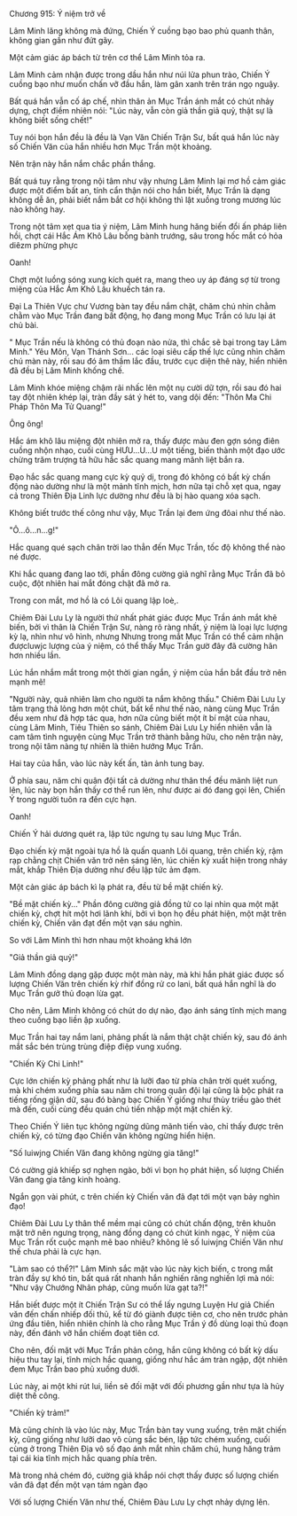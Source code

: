 




Chương 915: Ý niệm trở về


Lâm Minh lăng không mà đứng, Chiến Ý cuồng bạo bao phủ quanh thân, không gian gần như đứt gãy.

Một cảm giác áp bách từ trên cơ thể Lâm Minh tỏa ra.

Lâm Minh cảm nhận được trong dầu hắn như núi lửa phun trào, Chiến Ý cuồng bạo như muốn chấn vỡ đầu hắn, làm gân xanh trên trán ngọ nguậy.

Bất quá hắn vẫn cố áp chế, nhìn thân ản Mục Trần ánh mắt có chút nhảy dựng, chợt điềm nhiên nói: "Lúc này, vẫn còn giả thần giả quỷ, thật sự là không biết sống chết!"

Tuy nói bọn hắn đều là đều là Vạn Văn Chiến Trận Sư, bất quá hắn lúc này số Chiến Văn của hắn nhiều hơn Mục Trần một khoảng.

Nên trận này hắn nắm chắc phần thắng.

Bất quá tuy rằng trong nội tâm như vậy nhưng Lâm Minh lại mơ hồ cảm giác được một điểm bất an, tính cẩn thận nói cho hắn biết, Mục Trần là dạng không dễ ăn, phải biết nắm bắt cơ hội không thì lật xuồng trong mương lúc nào không hay.

Trong nột tâm xẹt qua tia ý niệm, Lâm Minh hung hăng biến đổi ấn pháp liên hồi, chợt cái Hắc Ám Khô Lâu bỗng bành trướng, sâu trong hốc mắt có hỏa diêzm phừng phực

Oanh!

Chợt một luồng sóng xung kích quét ra, mang theo uy áp đáng sợ từ trong miệng của Hắc Ám Khô Lâu khuếch tán ra.

Đại La Thiên Vực chư Vương bàn tay đều nắm chặt, chăm chú nhìn chằm chằm vào Mục Trần đang bất động, họ đang mong Mục Trần có lưu lại át chủ bài.

" Mục Trần nếu là không có thủ đoạn nào nửa, thì chắc sẽ bại trong tay Lâm Minh." Yêu Môn, Vạn Thánh Sơn... các loại siêu cấp thế lực cũng nhìn chăm chú màn này, rồi sau đó âm thầm lắc đầu, trước cục diện thê này, hiển nhiên đã đều bị Lâm Minh khống chế.

Lâm Minh khóe miệng chậm rãi nhấc lên một nụ cười dữ tợn, rồi sau đó hai tay đột nhiên khép lại, tràn đầy sát ý hét to, vang dội đến: "Thôn Ma Chi Pháp Thôn Ma Tử Quang!"

Ông ông!

Hắc ám khô lâu miệng đột nhiên mở ra, thấy được màu đen gợn sóng điên cuồng nhộn nhạo, cuối cùng HƯU...U...U một tiếng, biến thành một đạo ước chừng trăm trượng tả hữu hắc sắc quang mang mãnh liệt bắn ra.

Đạo hắc sắc quang mang cực kỳ quỷ dị, trong đó không có bất kỳ chấn động nào dường như là một mảnh tĩnh mịch, hơn nữa tại chỗ xẹt qua, ngay cả trong Thiên Địa Linh lực dường như đều là bị hào quang xóa sạch.

Không biết trước thế công như vậy, Mục Trần lại đem ứng đôai như thế nào.

"Ô...ô...n...g!"

Hắc quang qué sạch chân trời lao thẳn đến Mục Trần, tốc độ không thể nào né được.

Khi hắc quang đang lao tới, phần đông cường giả nghĩ rằng Mục Trần đã bỏ cuộc, đột nhiên hai mắt đóng chặt đã mở ra.

Trong con mắt, mơ hồ là có Lôi quang lập loè,.

Chiêm Đài Lưu Ly là người thứ nhất phát giác được Mục Trần ánh mắt khẽ biến, bởi vì thân là Chiến Trận Sư, nàng rõ ràng nhất, ý niệm là loại lực lượng kỳ lạ, nhìn như vô hình, nhưng Nhưng trong mắt Mục Trần có thể cảm nhận đượcluwjc lượng của ý niệm, có thể thấy Mục Trần gườ đây đã cường hãn hơn nhiều lần.

Lúc hắn nhắm mắt trong một thời gian ngắn, ý niệm của hắn bắt đầu trở nên mạnh mẽ!

"Người này, quả nhiên làm cho người ta nắm không thấu." Chiêm Đài Lưu Ly tâm trạng thả lỏng hơn một chút, bất kể như thế nào, nàng cùng Mục Trần đều xem như đã hợp tác qua, hơn nữa cũng biết một ít bí mật của nhau, cùng Lâm Minh, Tiêu Thiên so sánh, Chiêm Đài Lưu Ly hiển nhiên vẫn là cam tâm tình nguyện cùng Mục Trần trở thành bằng hữu, cho nên trận này, trong nội tâm nàng tự nhiên là thiên hướng Mục Trần.

Hai tay của hắn, vào lúc này kết ấn, tàn ảnh tung bay.

Ở phía sau, năm chi quân đội tất cả dường như thân thể đều mãnh liệt run lên, lúc này bọn hắn thấy cơ thể run lên, như được ai đó đang gọi lên, Chiến Ý trong người tuôn ra đến cực hạn.

Oanh!

Chiến Ý hải dương quét ra, lập tức ngưng tụ sau lưng Mục Trần.

Đạo chiến kỳ mặt ngoài tựa hồ là quấn quanh Lôi quang, trên chiến kỳ, rậm rạp chằng chịt Chiến văn trở nên sáng lên, lúc chiến kỳ xuất hiện trong nháy mắt, khắp Thiên Địa dường như đều lập tức ảm đạm.

Một cản giác áp bách kì lạ phát ra, đều từ bề mặt chiến kỳ.

"Bề mặt chiến kỳ..." Phần đông cường giả đồng tử co lại nhìn qua một mặt chiến kỳ, chợt hít một hơi lãnh khí, bởi vì bọn họ đều phát hiện, một mặt trên chiến kỳ, Chiến văn đạt đến một vạn sáu nghìn.

So với Lâm Minh thì hơn nhau một khoảng khá lớn

"Giả thần giả quỷ!"

Lâm Minh đồng dạng gặp được một màn này, mà khi hắn phát giác được số lượng Chiến Văn trên chiến kỳ rhif đồng rử co lani, bất quá hắn nghĩ là do Mục Trần gưở thủ đoạn lừa gạt.

Cho nên, Lâm Minh không có chút do dự nào, đạo ánh sáng tĩnh mịch mang theo cuồng bạo liền ập xuống.

Mục Trần hai tay nắm lani, phảng phất là nắm thật chặt chiến kỳ, sau đó ánh mắt sắc bén trùng trùng điệp điệp vung xuống.

"Chiến Kỳ Chi Linh!"

Cực lớn chiến kỳ phảng phất như là lưỡi đao từ phía chân trời quét xuống, mà khi chém xuống phía sau năm chi trong quân đội lại cũng là bộc phát ra tiếng rống giận dữ, sau đó bàng bạc Chiến Ý giống như thủy triều gào thét mà đến, cuối cùng đều quán chú tiến nhập một mặt chiến kỳ.

Theo Chiến Ý liên tục không ngừng dũng mãnh tiến vào, chỉ thấy được trên chiến kỳ, có từng đạo Chiến văn không ngừng hiển hiện.

"Số luiwjng Chiến Văn đang không ngừng gia tăng!"

Có cường giả khiếp sợ nghẹn ngào, bởi vì bọn họ phát hiện, số lượng Chiến Văn đang gia tăng kinh hoàng.

Ngắn gọn vài phút, c trên chiến kỳ Chiến văn đã đạt tới một vạn bảy nghìn đạo!

Chiêm Đài Lưu Ly thân thể mềm mại cũng có chút chấn động, trên khuôn mặt trở nên ngưng trọng, nàng đồng dạng có chút kinh ngạc, Ý niệm của Mục Trần rốt cuộc mạnh mẽ bao nhiêu? không lẽ số luiwjng Chiến Văn như thế chưa phải là cực hạn.

"Làm sao có thể?!" Lâm Minh sắc mặt vào lúc này kịch biến, c trong mắt tràn đầy sự khó tin, bất quá rất nhanh hắn nghiến răng nghiến lợi mà nói: "Như vậy Chướng Nhãn pháp, cũng muốn lừa gạt ta?!"

Hắn biết được một ít Chiến Trận Sư có thể lấy ngưng Luyện Hư giả Chiến văn đến chấn nhiếp đối thủ, kể từ đó giành được tiên cơ, cho nên trước phản ứng đầu tiên, hiển nhiên chính là cho rằng Mục Trần ý đồ dùng loại thủ đoạn này, đến đánh vỡ hắn chiếm đoạt tiên cơ.

Cho nên, đối mặt với Mục Trần phản công, hắn cũng không có bất kỳ dấu hiệu thu tay lại, tĩnh mịch hắc quang, giống như hắc ám tràn ngập, đột nhiên đem Mục Trần bao phủ xuống dưới.

Lúc này, ai một khi rút lui, liền sẽ đối mặt với đối phương gần như tựa là hủy diệt thế công.

"Chiến kỳ trảm!"

Mà cũng chính là vào lúc này, Mục Trần bàn tay vung xuống, trên mặt chiến kỳ, cũng giống như lưỡi dao vô cùng sắc bén, lập tức chém xuống, cuối cùng ở trong Thiên Địa vô số đạo ánh mắt nhìn chăm chú, hung hăng trảm tại cái kia tĩnh mịch hắc quang phía trên.

Mà trong nhả chém đó, cường giả khắp nói chợt thấy được số lượng chiến văn đã đạt đến một vạn tám ngàn đạo

Với số lượng Chiến Văn như thế, Chiêm Đàu Lưu Ly chợt nhảy dựng lên.




